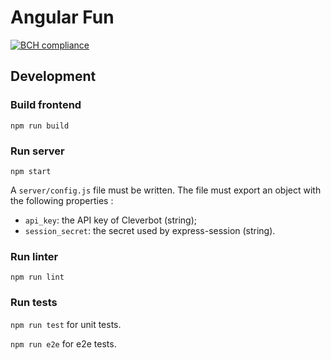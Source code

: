 # Angular Fun

[![BCH compliance](https://bettercodehub.com/edge/badge/kpwbo/angular-fun?branch=master)](https://bettercodehub.com/)

## Development

### Build frontend

```npm run build```

### Run server

```npm start```

A ```server/config.js``` file must be written. The file must export an object with the following properties :
* ```api_key```: the API key of Cleverbot (string);
* ```session_secret```: the secret used by express-session (string).

### Run linter

```npm run lint```

### Run tests

```npm run test``` for unit tests.

```npm run e2e``` for e2e tests.
